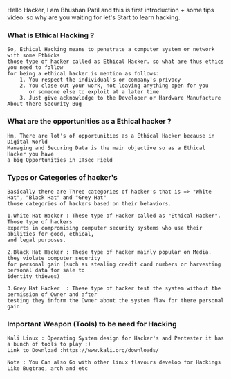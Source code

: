 Hello Hacker, I am Bhushan Patil and this is first introduction + some tips video. so why are you waiting for let's Start 
to learn hacking.

### What is Ethical Hacking ?
    So, Ethical Hacking means to penetrate a computer system or network with some Ethicks 
    those type of hacker called as Ethical Hacker. so what are thus ethics you need to follow 
    for being a ethical hacker is mention as follows:
        1. You respect the individual's or company's privacy
        2. You close out your work, not leaving anything open for you 
           or someone else to exploit at a later time
        3. Just give acknowledge to the Developer or Hardware Manufacture About there Security Bug 
        
### What are the opportunities as a Ethical hacker ?
    Hm, There are lot's of opportunities as a Ethical Hacker because in Digital World 
    Managing and Securing Data is the main objective so as a Ethical Hacker you have 
    a big Opportunities in ITsec Field 

### Types or Categories of hacker's
    Basically there are Three categories of hacker's that is => "White Hat", "Black Hat" and "Grey Hat"
    those categories of hackers based on their behaviors.
    
    1.White Hat Hacker : These type of Hacker called as "Ethical Hacker". Those type of hackers 
    experts in compromising computer security systems who use their abilities for good, ethical, 
    and legal purposes.
    
    2.Black Hat Hacker : These type of hacker mainly popular on Media. they violate computer security 
    for personal gain (such as stealing credit card numbers or harvesting personal data for sale to 
    identity thieves)
    
    3.Grey Hat Hacker  : These type of hacker test the system without the permission of Owner and after 
    testing they inform the Owner about the system flaw for there personal gain 
    
### Important Weapon (Tools) to be need for Hacking
    Kali Linux : Operating System design for Hacker's and Pentester it has a bunch of tools to play :)
    Link to Download :https://www.kali.org/downloads/
    
    Note : You Can also Go with other linux flavours develop for Hackings Like Bugtraq, arch and etc

